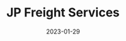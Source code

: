 ---
title: JP Freight Services
date: 2023-01-29
key: 'jpfreight'
technologies:
  - Custom design
  - Wordpress
  - Elementor
  - Vanilla CSS
clientURL: https://www.jpfreightservices.com
image: './src/assets/images/projects/jp-freight.png'
alt: 'Screenshot of the website jpfreightservices.com'
lead: 'JP Freight Services is a company that offers ground transportation and logistics services using small and medium sized trucks.'
---